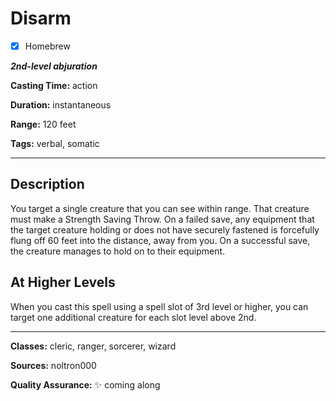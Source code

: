 # Disarm

- [x] Homebrew

***2nd-level abjuration***

**Casting Time:** action

**Duration:** instantaneous

**Range:** 120 feet

**Tags:** verbal, somatic

---

## Description
You target a single creature that you can see within range.
That creature must make a Strength Saving Throw.
On a failed save, any equipment that the target creature holding or does not have securely fastened is forcefully flung off 60 feet into the distance, away from you.
On a successful save, the creature manages to hold on to their equipment.

## At Higher Levels
When you cast this spell using a spell slot of 3rd level or higher, you can target one additional creature for each slot level above 2nd.

---

**Classes:** cleric, ranger, sorcerer, wizard

**Sources:** noltron000

**Quality Assurance:** :sparkles: coming along
